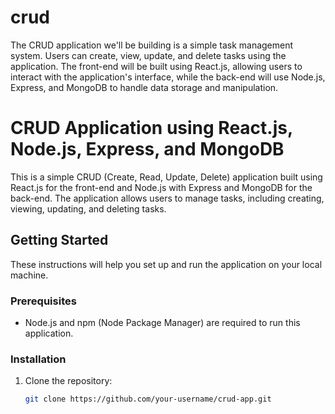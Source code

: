 # crud
The CRUD application we'll be building is a simple task management system. Users can create, view, update, and delete tasks using the application. The front-end will be built using React.js, allowing users to interact with the application's interface, while the back-end will use Node.js, Express, and MongoDB to handle data storage and manipulation.

# CRUD Application using React.js, Node.js, Express, and MongoDB

This is a simple CRUD (Create, Read, Update, Delete) application built using React.js for the front-end and Node.js with Express and MongoDB for the back-end. The application allows users to manage tasks, including creating, viewing, updating, and deleting tasks.

## Getting Started

These instructions will help you set up and run the application on your local machine.

### Prerequisites

- Node.js and npm (Node Package Manager) are required to run this application.

### Installation

1. Clone the repository:

   ```sh
   git clone https://github.com/your-username/crud-app.git

